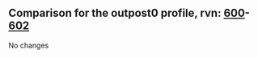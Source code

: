 ## Comparison for the outpost0 profile, rvn: [600](https://github.com/PRO100KatYT/FortniteProfileRevisions/tree/main/profiles/outpost0/600%20outpost0.json)-[602](https://github.com/PRO100KatYT/FortniteProfileRevisions/tree/main/profiles/outpost0/602%20outpost0.json)

No changes
